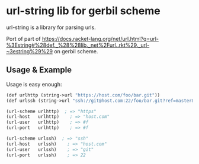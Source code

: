 # url-string lib for gerbil scheme

url-string is a library for parsing urls.

Port of part of https://docs.racket-lang.org/net/url.html?q=url-%3Estring#%28def._%28%28lib._net%2Furl..rkt%29._url-~3estring%29%29  on gerbil scheme.

## Usage & Example

Usage is easy enough:

```scheme
(def urlhttp (string->url "https://host.com/foo/bar.git"))
(def urlssh (string->url "ssh://git@host.com:22/foo/bar.git?ref=master&foo=bar"))

(url-scheme urlhttp)  ; => "https"
(url-host   urlhttp)    ; => "host.com"
(url-user   urlhttp)    ; => #f
(url-port   urlhttp)    ; => #f

(url-scheme urlssh)  ; => "ssh"
(url-host   urlssh)    ; => "host.com"
(url-user   urlssh)    ; => "git"
(url-port   urlssh)    ; => 22
```
